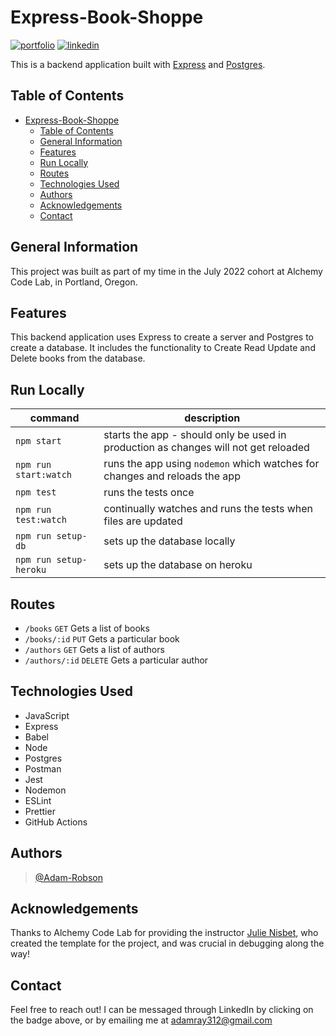 # Express-Book-Shoppe

[![portfolio](https://img.shields.io/badge/my_portfolio-000?style=for-the-badge&logo=ko-fi&logoColor=white)](https://adamrobson.vercel.app/)
[![linkedin](https://img.shields.io/badge/linkedin-0A66C2?style=for-the-badge&logo=linkedin&logoColor=white)](https://www.linkedin.com/in/adamrayrobson)

This is a backend application built with [Express](https://expressjs.com/) and [Postgres](https://www.postgresql.org/).

## Table of Contents

- [Express-Book-Shoppe](#express-book-shoppe)
  - [Table of Contents](#table-of-contents)
  - [General Information](#general-information)
  - [Features](#features)
  - [Run Locally](#run-locally)
  - [Routes](#routes)
  - [Technologies Used](#technologies-used)
  - [Authors](#authors)
  - [Acknowledgements](#acknowledgements)
  - [Contact](#contact)

## General Information

This project was built as part of my time in the July 2022 cohort
at Alchemy Code Lab, in Portland, Oregon.

## Features

This backend application uses Express to create a server and Postgres to create a database. It includes the functionality to Create Read Update and Delete books from the database.

## Run Locally

| command                | description                                                                         |
| ---------------------- | ----------------------------------------------------------------------------------- |
| `npm start`            | starts the app - should only be used in production as changes will not get reloaded |
| `npm run start:watch`  | runs the app using `nodemon` which watches for changes and reloads the app          |
| `npm test`             | runs the tests once                                                                 |
| `npm run test:watch`   | continually watches and runs the tests when files are updated                       |
| `npm run setup-db`     | sets up the database locally                                                        |
| `npm run setup-heroku` | sets up the database on heroku                                                      |

## Routes

- `/books` `GET` Gets a list of books
- `/books/:id` `PUT` Gets a particular book
- `/authors` `GET` Gets a list of authors
- `/authors/:id` `DELETE` Gets a particular author

## Technologies Used

- JavaScript
- Express
- Babel
- Node
- Postgres
- Postman
- Jest
- Nodemon
- ESLint
- Prettier
- GitHub Actions

## Authors

> [@Adam-Robson](https://www.github.com/Adam-Robson)

## Acknowledgements

Thanks to Alchemy Code Lab for providing the instructor [Julie Nisbet](https://www.github.com/julienisbet),
who created the template for the project, and was crucial in debugging along the way!

## Contact

Feel free to reach out! I can be messaged through LinkedIn by
clicking on the badge above, or by emailing me at adamray312@gmail.com

